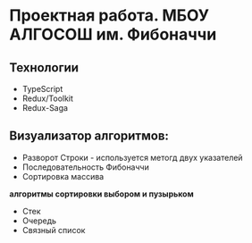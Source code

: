 # Проектная работа. МБОУ АЛГОСОШ им. Фибоначчи

## Технологии
* TypeScript
* Redux/Toolkit
* Redux-Saga
## Визуализатор алгоритмов:
* Разворот Строки - используется метогд двух указателей
* Последовательность Фибоначчи
* Сортировка массива

**алгоритмы сортировки выбором и пузырьком**

* Стек
* Очередь
* Связный список
